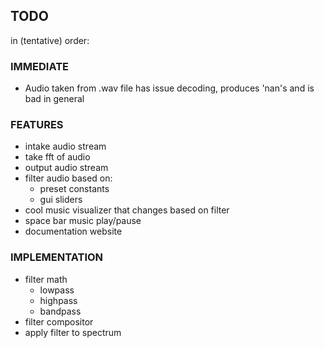 ## TODO
in (tentative) order:

### IMMEDIATE
 - Audio taken from .wav file has issue decoding, produces 'nan's and is bad in general

### FEATURES
- intake audio stream
- take fft of audio
- output audio stream
- filter audio based on:
    - preset constants
    - gui sliders
- cool music visualizer that changes based on filter
- space bar music play/pause
- documentation website

### IMPLEMENTATION
- filter math
    - lowpass
    - highpass
    - bandpass
- filter compositor
- apply filter to spectrum